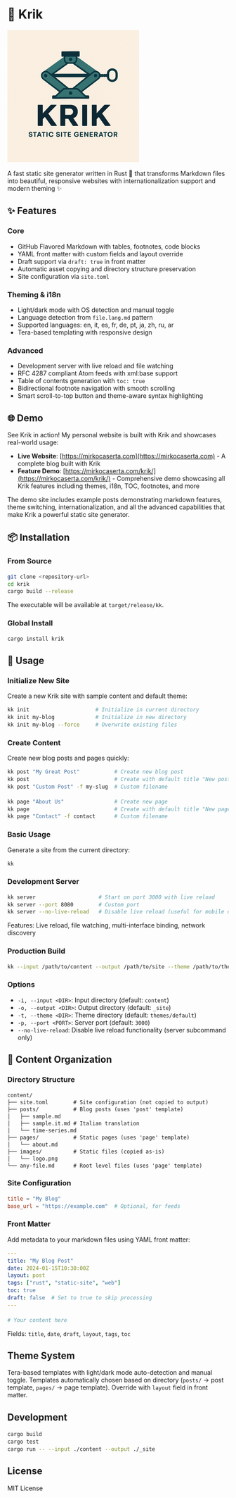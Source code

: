 # 🚀 Krik

![Krik Logo](krik.png)

A fast static site generator written in Rust 🦀 that transforms Markdown files into beautiful, responsive websites with internationalization support and modern theming ✨

## ✨ Features

### Core
- GitHub Flavored Markdown with tables, footnotes, code blocks
- YAML front matter with custom fields and layout override
- Draft support via `draft: true` in front matter
- Automatic asset copying and directory structure preservation
- Site configuration via `site.toml`

### Theming & i18n
- Light/dark mode with OS detection and manual toggle
- Language detection from `file.lang.md` pattern
- Supported languages: en, it, es, fr, de, pt, ja, zh, ru, ar
- Tera-based templating with responsive design

### Advanced
- Development server with live reload and file watching
- RFC 4287 compliant Atom feeds with xml:base support
- Table of contents generation with `toc: true`
- Bidirectional footnote navigation with smooth scrolling
- Smart scroll-to-top button and theme-aware syntax highlighting  

## 🌐 Demo

See Krik in action! My personal website is built with Krik and showcases real-world usage:

- **Live Website**: [https://mirkocaserta.com](https://mirkocaserta.com) - A complete blog built with Krik
- **Feature Demo**: [https://mirkocaserta.com/krik/](https://mirkocaserta.com/krik/) - Comprehensive demo showcasing all Krik features including themes, i18n, TOC, footnotes, and more

The demo site includes example posts demonstrating markdown features, theme switching, internationalization, and all the advanced capabilities that make Krik a powerful static site generator.

## 📦 Installation

### From Source

```bash
git clone <repository-url>
cd krik
cargo build --release
```

The executable will be available at `target/release/kk`.

### Global Install

```bash
cargo install krik
```

## 🔧 Usage

### Initialize New Site

Create a new Krik site with sample content and default theme:

```bash
kk init                     # Initialize in current directory
kk init my-blog             # Initialize in new directory
kk init my-blog --force     # Overwrite existing files
```

### Create Content

Create new blog posts and pages quickly:

```bash
kk post "My Great Post"           # Create new blog post
kk post                           # Create with default title "New post"
kk post "Custom Post" -f my-slug  # Custom filename

kk page "About Us"                # Create new page
kk page                           # Create with default title "New page" 
kk page "Contact" -f contact      # Custom filename
```

### Basic Usage

Generate a site from the current directory:

```bash
kk
```

### Development Server

```bash
kk server                    # Start on port 3000 with live reload
kk server --port 8080        # Custom port
kk server --no-live-reload   # Disable live reload (useful for mobile devices)
```

Features: Live reload, file watching, multi-interface binding, network discovery

### Production Build

```bash
kk --input /path/to/content --output /path/to/site --theme /path/to/theme
```

### Options

- `-i, --input <DIR>`: Input directory (default: `content`)
- `-o, --output <DIR>`: Output directory (default: `_site`)
- `-t, --theme <DIR>`: Theme directory (default: `themes/default`)
- `-p, --port <PORT>`: Server port (default: `3000`)
- `--no-live-reload`: Disable live reload functionality (server subcommand only) 

## 📁 Content Organization

### Directory Structure

```
content/
├── site.toml        # Site configuration (not copied to output)
├── posts/           # Blog posts (uses 'post' template)
│   ├── sample.md
│   ├── sample.it.md # Italian translation
│   └── time-series.md
├── pages/           # Static pages (uses 'page' template)
│   └── about.md
├── images/          # Static files (copied as-is)
│   └── logo.png
└── any-file.md      # Root level files (uses 'page' template)
```

### Site Configuration

```toml
title = "My Blog"
base_url = "https://example.com"  # Optional, for feeds
```  

### Front Matter

Add metadata to your markdown files using YAML front matter:

```yaml
---
title: "My Blog Post"
date: 2024-01-15T10:30:00Z
layout: post
tags: ["rust", "static-site", "web"]
toc: true
draft: false  # Set to true to skip processing
---

# Your content here
```

Fields: `title`, `date`, `draft`, `layout`, `tags`, `toc`  



## Theme System

Tera-based templates with light/dark mode auto-detection and manual toggle. Templates automatically chosen based on directory (`posts/` → post template, `pages/` → page template). Override with `layout` field in front matter.

## Development

```bash
cargo build
cargo test
cargo run -- --input ./content --output ./_site
```

## License

MIT License
